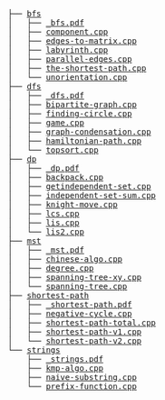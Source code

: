 <pre>
├── <a href="./bfs">bfs</a>
│   ├── <a href="./bfs/_bfs.pdf">_bfs.pdf</a>
│   ├── <a href="./bfs/component.cpp">component.cpp</a>
│   ├── <a href="./bfs/edges-to-matrix.cpp">edges-to-matrix.cpp</a>
│   ├── <a href="./bfs/labyrinth.cpp">labyrinth.cpp</a>
│   ├── <a href="./bfs/parallel-edges.cpp">parallel-edges.cpp</a>
│   ├── <a href="./bfs/the-shortest-path.cpp">the-shortest-path.cpp</a>
│   └── <a href="./bfs/unorientation.cpp">unorientation.cpp</a>
├── <a href="./dfs">dfs</a>
│   ├── <a href="./dfs/_dfs.pdf">_dfs.pdf</a>
│   ├── <a href="./dfs/bipartite-graph.cpp">bipartite-graph.cpp</a>
│   ├── <a href="./dfs/finding-circle.cpp">finding-circle.cpp</a>
│   ├── <a href="./dfs/game.cpp">game.cpp</a>
│   ├── <a href="./dfs/graph-condensation.cpp">graph-condensation.cpp</a>
│   ├── <a href="./dfs/hamiltonian-path.cpp">hamiltonian-path.cpp</a>
│   └── <a href="./dfs/topsort.cpp">topsort.cpp</a>
├── <a href="./dp">dp</a>
│   ├── <a href="./dp/_dp.pdf">_dp.pdf</a>
│   ├── <a href="./dp/backpack.cpp">backpack.cpp</a>
│   ├── <a href="./dp/getindependent-set.cpp">getindependent-set.cpp</a>
│   ├── <a href="./dp/independent-set-sum.cpp">independent-set-sum.cpp</a>
│   ├── <a href="./dp/knight-move.cpp">knight-move.cpp</a>
│   ├── <a href="./dp/lcs.cpp">lcs.cpp</a>
│   ├── <a href="./dp/lis.cpp">lis.cpp</a>
│   └── <a href="./dp/lis2.cpp">lis2.cpp</a>
├── <a href="./mst">mst</a>
│   ├── <a href="./mst/_mst.pdf">_mst.pdf</a>
│   ├── <a href="./mst/chinese-algo.cpp">chinese-algo.cpp</a>
│   ├── <a href="./mst/degree.cpp">degree.cpp</a>
│   ├── <a href="./mst/spanning-tree-xy.cpp">spanning-tree-xy.cpp</a>
│   └── <a href="./mst/spanning-tree.cpp">spanning-tree.cpp</a>
├── <a href="./shortest-path">shortest-path</a>
│   ├── <a href="./shortest-path/_shortest-path.pdf">_shortest-path.pdf</a>
│   ├── <a href="./shortest-path/negative-cycle.cpp">negative-cycle.cpp</a>
│   ├── <a href="./shortest-path/shortest-path-total.cpp">shortest-path-total.cpp</a>
│   ├── <a href="./shortest-path/shortest-path-v1.cpp">shortest-path-v1.cpp</a>
│   └── <a href="./shortest-path/shortest-path-v2.cpp">shortest-path-v2.cpp</a>
└── <a href="./strings">strings</a>
    ├── <a href="./strings/_strings.pdf">_strings.pdf</a>
    ├── <a href="./strings/kmp-algo.cpp">kmp-algo.cpp</a>
    ├── <a href="./strings/naive-substring.cpp">naive-substring.cpp</a>
    └── <a href="./strings/prefix-function.cpp">prefix-function.cpp</a>
</pre>
